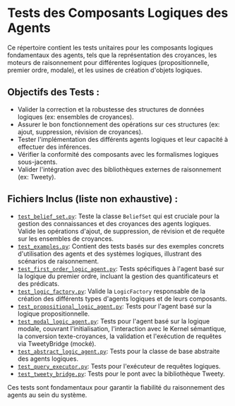 # Tests des Composants Logiques des Agents

Ce répertoire contient les tests unitaires pour les composants logiques fondamentaux des agents, tels que la représentation des croyances, les moteurs de raisonnement pour différentes logiques (propositionnelle, premier ordre, modale), et les usines de création d'objets logiques.

## Objectifs des Tests :

*   Valider la correction et la robustesse des structures de données logiques (ex: ensembles de croyances).
*   Assurer le bon fonctionnement des opérations sur ces structures (ex: ajout, suppression, révision de croyances).
*   Tester l'implémentation des différents agents logiques et leur capacité à effectuer des inférences.
*   Vérifier la conformité des composants avec les formalismes logiques sous-jacents.
*   Valider l'intégration avec des bibliothèques externes de raisonnement (ex: Tweety).

## Fichiers Inclus (liste non exhaustive) :

*   [`test_belief_set.py`](test_belief_set.py:1): Teste la classe `BeliefSet` qui est cruciale pour la gestion des connaissances et des croyances des agents logiques. Valide les opérations d'ajout, de suppression, de révision et de requête sur les ensembles de croyances.
*   [`test_examples.py`](test_examples.py:1): Contient des tests basés sur des exemples concrets d'utilisation des agents et des systèmes logiques, illustrant des scénarios de raisonnement.
*   [`test_first_order_logic_agent.py`](test_first_order_logic_agent.py:1): Tests spécifiques à l'agent basé sur la logique du premier ordre, incluant la gestion des quantificateurs et des prédicats.
*   [`test_logic_factory.py`](test_logic_factory.py:1): Valide la `LogicFactory` responsable de la création des différents types d'agents logiques et de leurs composants.
*   [`test_propositional_logic_agent.py`](test_propositional_logic_agent.py:1): Tests pour l'agent basé sur la logique propositionnelle.
*   [`test_modal_logic_agent.py`](test_modal_logic_agent.py:1): Tests pour l'agent basé sur la logique modale, couvrant l'initialisation, l'interaction avec le Kernel sémantique, la conversion texte-croyances, la validation et l'exécution de requêtes via TweetyBridge (mocké).
*   [`test_abstract_logic_agent.py`](test_abstract_logic_agent.py:1): Tests pour la classe de base abstraite des agents logiques.
*   [`test_query_executor.py`](test_query_executor.py:1): Tests pour l'exécuteur de requêtes logiques.
*   [`test_tweety_bridge.py`](test_tweety_bridge.py:1): Tests pour le pont avec la bibliothèque Tweety.

Ces tests sont fondamentaux pour garantir la fiabilité du raisonnement des agents au sein du système.